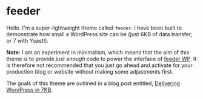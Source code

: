 # feeder

Hello. I'm a super-lightweight theme called `feeder`. I have been built to demonstrate how small a WordPress site can be (just 6KB of data transfer, or 7 with Yoast!).

**Note:** I am an experiment in minimalism, which means that the aim of this theme is to provide _just enough_ code to power the interface of [feeder WP](https://feederwp.com). It is therefore not recommended that you just go ahead and activate for your production blog or website without making some adjustments first.

The goals of this theme are outlined in a blog post entitled, [Delivering WordPress in 7KB](https://blog.jacklenox.com/2018/06/04/delivering-wordpress-in-7kb/).
